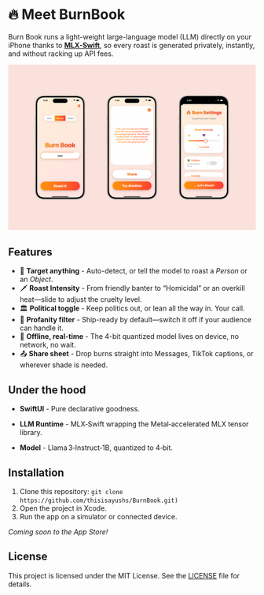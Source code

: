 # 🔥 Meet BurnBook

Burn Book runs a light-weight large-language model (LLM) directly on your iPhone thanks to **[MLX-Swift](https://github.com/ml-explore/mlx-swift)**, so every roast is generated privately, instantly, and without racking up API fees.

![App Screenshot](Screenshots/Poster.png)

## Features

- 🎯 **Target anything** - Auto-detect, or tell the model to roast a *Person* or an *Object*.
- 🗡️ **Roast Intensity** - From friendly banter to “Homicidal” or an overkill heat—slide to adjust the cruelty level.
- 🏛️ **Political toggle** - Keep politics out, or lean all the way in. Your call. 
- 🫧 **Profanity filter** - Ship-ready by default—switch it off if your audience can handle it. 
- 📴 **Offline, real-time** - The 4-bit quantized model lives on device, no network, no wait.
- 📤 **Share sheet** - Drop burns straight into Messages, TikTok captions, or wherever shade is needed.

## Under the hood

- **SwiftUI** - Pure declarative goodness.
 
- **LLM Runtime** - MLX‑Swift wrapping the Metal‑accelerated MLX tensor library.
 
- **Model** - Llama 3‑Instruct‑1B, quantized to 4‑bit.

## Installation

1. Clone this repository: `git clone https://github.com/thisisayushs/BurnBook.git)`
2. Open the project in Xcode.
3. Run the app on a simulator or connected device.

*Coming soon to the App Store!*

## License

This project is licensed under the MIT License. See the [LICENSE](LICENSE) file for details.

